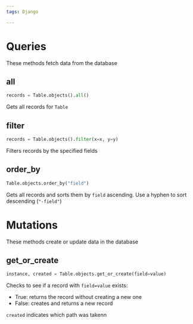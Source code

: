 ```yaml
---
tags: Django

---
```

# Queries
These methods fetch data from the database

## all
```python
records = Table.objects().all()
```

Gets all records for `Table`

## filter
```python
records = Table.objects().filter(x=x, y=y)
```

Filters records by the specified fields

## order_by
```python
Table.objects.order_by("field")
```

Gets all records and sorts them by `field` ascending. Use a hyphen to sort descending (`"-field"`)

# Mutations
These methods create or update data in the database

## get_or_create
```python
instance, created = Table.objects.get_or_create(field=value)
```

Checks to see if a record with `field=value` exists:
- True: returns the record without creating a new one
- False: creates and returns a new record

`created` indicates which path was takenn